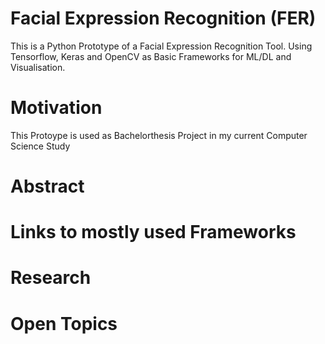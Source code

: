 # Facial Expression Recognition (FER)
This is a Python Prototype of a Facial Expression Recognition Tool. Using Tensorflow, Keras and OpenCV as Basic Frameworks for ML/DL and Visualisation.
# Motivation
This Protoype is used as Bachelorthesis Project in my current Computer Science Study
# Abstract

# Links to mostly used Frameworks 

# Research

# Open Topics

